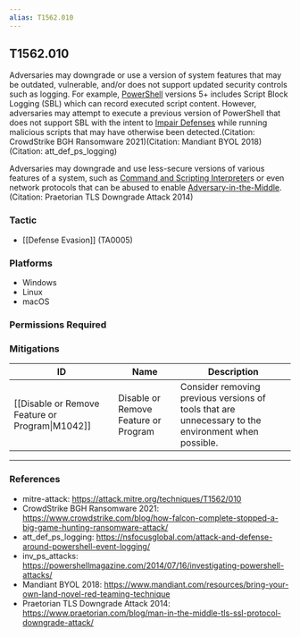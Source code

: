 ```yaml
---
alias: T1562.010
---
```


## T1562.010

Adversaries may downgrade or use a version of system features that may be outdated, vulnerable, and/or does not support updated security controls such as logging. For example, [PowerShell](https://attack.mitre.org/techniques/T1059/001) versions 5+ includes Script Block Logging (SBL) which can record executed script content. However, adversaries may attempt to execute a previous version of PowerShell that does not support SBL with the intent to [Impair Defenses](https://attack.mitre.org/techniques/T1562) while running malicious scripts that may have otherwise been detected.(Citation: CrowdStrike BGH Ransomware 2021)(Citation: Mandiant BYOL 2018)(Citation: att_def_ps_logging)

Adversaries may downgrade and use less-secure versions of various features of a system, such as [Command and Scripting Interpreter](https://attack.mitre.org/techniques/T1059)s or even network protocols that can be abused to enable [Adversary-in-the-Middle](https://attack.mitre.org/techniques/T1557).(Citation: Praetorian TLS Downgrade Attack 2014)


### Tactic
- [[Defense Evasion]] (TA0005)

### Platforms
- Windows
- Linux
- macOS

### Permissions Required

### Mitigations

| ID | Name | Description |
| --- | --- | --- |
| [[Disable or Remove Feature or Program\|M1042]] | Disable or Remove Feature or Program | Consider removing previous versions of tools that are unnecessary to the environment when possible. |


---
### References

- mitre-attack: https://attack.mitre.org/techniques/T1562/010
- CrowdStrike BGH Ransomware 2021: https://www.crowdstrike.com/blog/how-falcon-complete-stopped-a-big-game-hunting-ransomware-attack/
- att_def_ps_logging: https://nsfocusglobal.com/attack-and-defense-around-powershell-event-logging/
- inv_ps_attacks: https://powershellmagazine.com/2014/07/16/investigating-powershell-attacks/
- Mandiant BYOL 2018: https://www.mandiant.com/resources/bring-your-own-land-novel-red-teaming-technique
- Praetorian TLS Downgrade Attack 2014: https://www.praetorian.com/blog/man-in-the-middle-tls-ssl-protocol-downgrade-attack/
